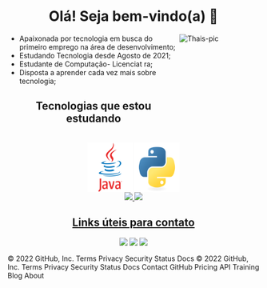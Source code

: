 <h1 align="center" >Olá! Seja bem-vindo(a) 👋</h1>
<div>
  <img align="right" height="160" width="160" alt="Thais-pic" title="Thais-pic" src="https://picrew.me/shareImg/org/202206/395214_crQBypHc.png" />
 
 - Apaixonada por tecnologia em busca do primeiro emprego na área de desenvolvimento;
 - Estudando Tecnologia desde Agosto de 2021;
 - Estudante de Computação- Licenciat ra; 
 - Disposta a aprender cada vez mais sobre tecnologia;
 
##

<h2 align="center" >Tecnologias que estou estudando</h2>
    
  </div>
<div align="center"><br>
   <img align="middle" alt="thais-java" height="100" width="90" src="https://raw.githubusercontent.com/devicons/devicon/1119b9f84c0290e0f0b38982099a2bd027a48bf1/icons/java/java-original-wordmark.svg">
  <img align="middle" alt="thais-Python" height="100" width="90" src="https://raw.githubusercontent.com/devicons/devicon/master/icons/python/python-original.svg"> 
  
</div>

<div align="center">

</div>

<div align="center">
  <a href="https://github.com/Thaisalessandra">
  <img height="170em" src="https://github-readme-stats.vercel.app/api?username=Thaisalessandra&show_icons=true&theme=dracula&include_all_commits=true&count_private=true"/>
  <img height="170em" src="https://github-readme-stats.vercel.app/api/top-langs/?username=Thaisalessandra&layout=compact&langs_count=7&theme=dracula"/>
  </div>
  

<h2 align="center" >Links úteis para contato</h2>


<div align="center"> 
 
  <a href="https://www.instagram.com/neuroticathais/" target="_blank"><img src="https://img.shields.io/badge/-Instagram-%23E4405F?style=for-the-badge&logo=instagram&logoColor=white" target="_blank"></a>
  <a href = "mailto:taaysalessandra@gmail.com"><img src="https://img.shields.io/badge/-Gmail-%23333?style=for-the-badge&logo=gmail&logoColor=white" target="_blank"></a>
  <a href="https://www.linkedin.com/in/thais-alessandra-de-souza-costa-49a73614b/" target="_blank"><img src="https://img.shields.io/badge/-LinkedIn-%230077B5?style=for-the-badge&logo=linkedin&logoColor=white" target="_blank"></a> 

 
</div>
© 2022 GitHub, Inc.
Terms
Privacy
Security
Status
Docs
© 2022 GitHub, Inc.
Terms
Privacy
Security
Status
Docs
Contact GitHub
Pricing
API
Training
Blog
About
